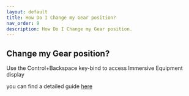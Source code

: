 ```yaml
---
layout: default
title: How Do I Change my Gear position?
nav_order: 9
description: How Do I Change my Gear position.
---
```


## Change my Gear position?

Use the Control+Backspace key-bind to access Immersive Equipment display

you can find a detailed guide [here](http://wiki.wildlandermod.com/_11Deep-Dives/Immersive-Equipment-Display/)
